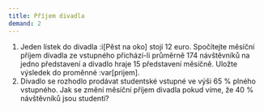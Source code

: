 ```yaml
---
title: Příjem divadla
demand: 2
---
```


1. Jeden lístek do divadla :i[Pěst na oko] stojí 12 euro. Spočítejte měsíční příjem divadla ze vstupného přichází-li průměrně 174 návštěvníků na jedno představení a divadlo hraje 15 představení měsíčně. Uložte výsledek do proměnné :var[prijem].
1. Divadlo se rozhodlo prodávat studentské vstupné ve výši 65 % plného vstupného. Jak se změní měsíční příjem divadla pokud víme, že 40 % návštěvníků jsou studenti?
